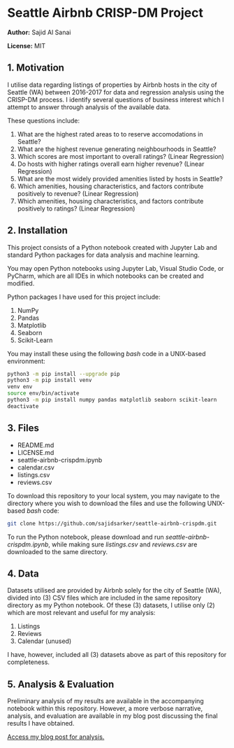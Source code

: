 # Seattle Airbnb CRISP-DM Project

**Author:** Sajid Al Sanai

**License:** MIT

## 1. Motivation

I utilise data regarding listings of properties by Airbnb hosts in the city of Seattle (WA) between 2016-2017 for data and regression analysis using the CRISP-DM process. I identify several questions of business interest which I attempt to answer through analysis of the available data.

These questions include:
1. What are the highest rated areas to to reserve accomodations in Seattle?
2. What are the highest revenue generating neighbourhoods in Seattle?
3. Which scores are most important to overall ratings? (Linear Regression)
4. Do hosts with higher ratings overall earn higher revenue? (Linear Regression)
5. What are the most widely provided amenities listed by hosts in Seattle?
6. Which amenities, housing characteristics, and factors contribute positively to revenue? (Linear Regression)
7. Which amenities, housing characteristics, and factors contribute positively to ratings? (Linear Regression)

## 2. Installation

This project consists of a Python notebook created with Jupyter Lab and standard Python packages for data analysis and machine learning.

You may open Python notebooks using Jupyter Lab, Visual Studio Code, or PyCharm, which are all IDEs in which notebooks can be created and modified.

Python packages I have used for this project include:
1. NumPy
2. Pandas
3. Matplotlib
4. Seaborn
5. Scikit-Learn

You may install these using the following *bash* code in a UNIX-based environment:
```bash
python3 -m pip install --upgrade pip
python3 -m pip install venv
venv env
source env/bin/activate
python3 -m pip install numpy pandas matplotlib seaborn scikit-learn
deactivate
```

## 3. Files
- README.md
- LICENSE.md
- seattle-airbnb-crispdm.ipynb
- calendar.csv
- listings.csv
- reviews.csv

To download this repository to your local system, you may navigate to the directory where you wish to download the files and use the following UNIX-based *bash* code:
```bash
git clone https://github.com/sajidsarker/seattle-airbnb-crispdm.git
```

To run the Python notebook, please download and run *seattle-airbnb-crispdm.ipynb*, while making sure *listings.csv* and *reviews.csv* are downloaded to the same directory. 

## 4. Data

Datasets utilised are provided by Airbnb solely for the city of Seattle (WA), divided into (3) CSV files which are included in the same repository directory as my Python notebook. Of these (3) datasets, I utilise only (2) which are most relevant and useful for my analysis:
1. Listings
2. Reviews
3. Calendar (unused)

I have, however, included all (3) datasets above as part of this repository for completeness.

## 5. Analysis & Evaluation

Preliminary analysis of my results are available in the accompanying notebook within this repository. However, a more verbose narrative, analysis, and evaluation are available in my blog post discussing the final results I have obtained.

[Access my blog post for analysis.](https://sajidsarker.github.io/2022/08/30/seattle-airbnb-crisp-dm-project.html)
